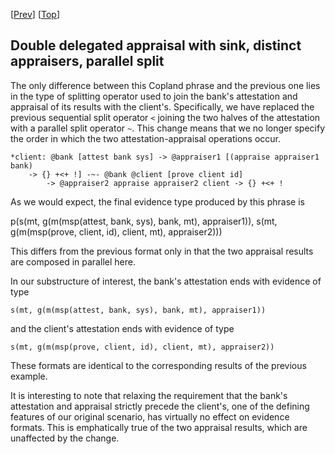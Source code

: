 \[[Prev](cbaa_bc_check_appraise_sink.md)\] \[[Top](../delegated.md)\]

## Double delegated appraisal with sink, distinct appraisers, parallel split

The only difference between this Copland phrase and the previous one
lies in the type of splitting operator used to join the bank's
attestation and appraisal of its results with the client's.
Specifically, we have replaced the previous sequential split operator
`<` joining the two halves of the attestation with a parallel split
operator `~`.  This change means that we no longer specify the order
in which the two attestation-appraisal operations occur.

```
*client: @bank [attest bank sys] -> @appraiser1 [(appraise appraiser1 bank)
    -> {} +<+ !] -~- @bank @client [prove client id]
        -> @appraiser2 appraise appraiser2 client -> {} +<+ !
```

As we would expect, the final evidence type produced by this phrase is

   p(s(mt, g(m(msp(attest, bank, sys), bank, mt), appraiser1)), s(mt, g(m(msp(prove, client, id), client, mt), appraiser2)))

This differs from the previous format only in that the two appraisal
results are composed in parallel here.

In our substructure of interest, the bank's attestation ends with
evidence of type

    s(mt, g(m(msp(attest, bank, sys), bank, mt), appraiser1))

and the client's attestation ends with evidence of type

    s(mt, g(m(msp(prove, client, id), client, mt), appraiser2))

These formats are identical to the corresponding results of the
previous example.

It is interesting to note that relaxing the requirement that the
bank's attestation and appraisal strictly precede the client's, one of
the defining features of our original scenario, has virtually no
effect on evidence formats.  This is emphatically true of the two
appraisal results, which are unaffected by the change.
